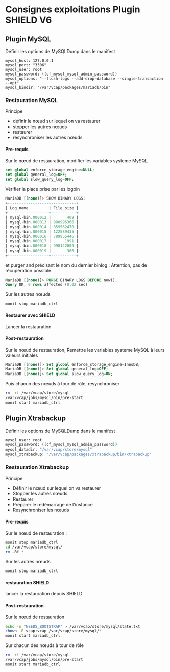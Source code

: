 # Consignes exploitations Plugin SHIELD V6

## Plugin MySQL

Définir les options de MySQLDump dans le manifest

```
mysql_host: 127.0.0.1
mysql_port: "3306"
mysql_user: root
mysql_password: ((cf_mysql_mysql_admin_password))
mysql_options: "--flush-logs --add-drop-database --single-transaction  --opt"
mysql_bindir: "/var/vcap/packages/mariadb/bin"
```

### Restauration MySQL

Principe 
- définir le nœud sur lequel on va restaurer
- stopper les autres nœuds
- restaurer 
- resynchroniser les autres nœuds

#### Pre-requis  

Sur le nœud de restauration, modifier les variables systeme MySQL  

```sql
set global enforce_storage_engine=NULL;
set global general_log=OFF;
set global slow_query_log=OFF;
```

Vérifier la place prise par les logbin

```sql
MariaDB [(none)]> SHOW BINARY LOGS;
+------------------+-----------+
| Log_name         | File_size |
+------------------+-----------+
| mysql-bin.000012 |       409 |
| mysql-bin.000013 | 988995366 |
| mysql-bin.000014 | 859562470 |
| mysql-bin.000015 | 122589435 |
| mysql-bin.000016 | 789955446 |
| mysql-bin.000017 |      1991 |
| mysql-bin.000018 | 998122809 |
| mysql-bin.000019 |       366 |
+------------------+-----------+
```

et purger and précisant le nom du dernier binlog : Attention, pas de récupération possible.

```sql
MariaDB [(none)]> PURGE BINARY LOGS BEFORE now();
Query OK, 0 rows affected (0.02 sec)
```

Sur les autres nœuds  

```sh
monit stop mariadb_ctrl
```

#### Restaurer avec SHIELD
Lancer la restauration

#### Post-restauration

Sur le nœud de restauration, Remettre les variables systeme MySQL à leurs valeurs initiales  
 
```sql
MariaDB [(none)]> Set global enforce_storage_engine=InnoDB;
MariaDB [(none)]> Set global general_log=OFF;
MariaDB [(none)]> Set global slow_query_log=ON;
```

Puis chacun des nœuds à tour de rôle, resynchroniser   

```sh
rm -rf /var/vcap/store/mysql
/var/vcap/jobs/mysql/bin/pre-start
monit start mariadb_ctrl
```

## Plugin Xtrabackup
Définir les options de MySQLDump dans le manifest

```sh
mysql_user: root
mysql_password: ((cf_mysql_mysql_admin_password))
mysql_datadir: "/var/vcap/store/mysql"
mysql_xtrabackup: "/var/vcap/packages/xtrabackup/bin/xtrabackup"
```

### Restauration Xtrabackup

Principe 
- Définir le nœud sur lequel on va restaurer
- Stopper les autres nœuds
- Restaurer
- Preparer le redémarrage de l'instance
- Resynchroniser les nœuds

#### Pre-requis 
Sur le nœud de restauration :  

```sh
monit stop mariadb_ctrl
cd /var/vcap/store/mysql/
rm –Rf *
```

Sur les autres nœuds  

```sh
monit stop mariadb_ctrl
```
	
#### restauration SHIELD  

lancer la restauration depuis SHIELD 

#### Post-restauration 

Sur le nœud de restauration  

```sh
echo -n "NEEDS_BOOTSTRAP" > /var/vcap/store/mysql/state.txt
chown -R vcap:vcap /var/vcap/store/mysql/*
monit start mariadb_ctrl
```

Sur chacun des nœuds à tour de rôle  

```sh
rm -rf /var/vcap/store/mysql
/var/vcap/jobs/mysql/bin/pre-start
monit start mariadb_ctrl
```


